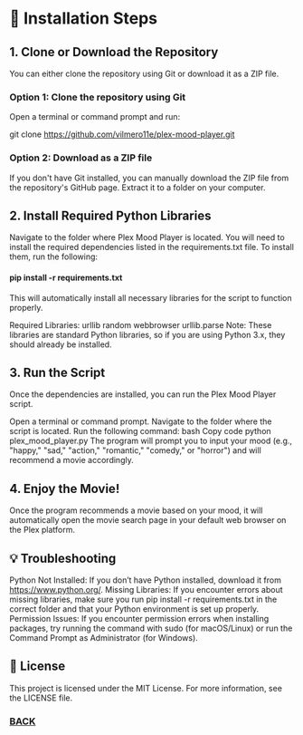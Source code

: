 # 🚀 Installation Steps


## 1. Clone or Download the Repository
You can either clone the repository using Git or download it as a ZIP file.

### Option 1: Clone the repository using Git
Open a terminal or command prompt and run:

git clone https://github.com/vilmero11e/plex-mood-player.git

### Option 2: Download as a ZIP file
If you don't have Git installed, you can manually download the ZIP file from the repository's GitHub page. Extract it to a folder on your computer.

## 2. Install Required Python Libraries
Navigate to the folder where Plex Mood Player is located. You will need to install the required dependencies listed in the requirements.txt file. To install them, run the following:


#### pip install -r requirements.txt

This will automatically install all necessary libraries for the script to function properly.

Required Libraries:
urllib
random
webbrowser
urllib.parse
Note: These libraries are standard Python libraries, so if you are using Python 3.x, they should already be installed.

## 3. Run the Script
Once the dependencies are installed, you can run the Plex Mood Player script.

Open a terminal or command prompt.
Navigate to the folder where the script is located.
Run the following command:
bash
Copy code
python plex_mood_player.py
The program will prompt you to input your mood (e.g., "happy," "sad," "action," "romantic," "comedy," or "horror") and will recommend a movie accordingly.

## 4. Enjoy the Movie!
Once the program recommends a movie based on your mood, it will automatically open the movie search page in your default web browser on the Plex platform.

## 💡 Troubleshooting
Python Not Installed: If you don’t have Python installed, download it from https://www.python.org/.
Missing Libraries: If you encounter errors about missing libraries, make sure you run pip install -r requirements.txt in the correct folder and that your Python environment is set up properly.
Permission Issues: If you encounter permission errors when installing packages, try running the command with sudo (for macOS/Linux) or run the Command Prompt as Administrator (for Windows).

## 📝 License
This project is licensed under the MIT License. For more information, see the LICENSE file.


### [BACK](https://github.com/vilmero11e/Plex-Mood-Player/)
